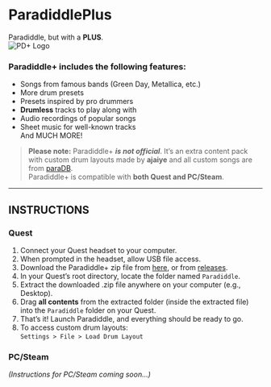 # ParadiddlePlus  
Paradiddle, but with a **PLUS**.  
![PD+ Logo](https://github.com/user-attachments/assets/1244a2df-966d-4f7b-bcae-89548ffe0364)

### **Paradiddle+** includes the following features:
- Songs from famous bands (Green Day, Metallica, etc.)
- More drum presets
- Presets inspired by pro drummers
- **Drumless** tracks to play along with
- Audio recordings of popular songs
- Sheet music for well-known tracks  
And MUCH MORE!

> **Please note:** Paradiddle+ ***is not official***. It’s an extra content pack with custom drum layouts made by **ajaiye** and all custom songs are from [paraDB](https://paradb.net/).  
> Paradiddle+ is compatible with **both Quest and PC/Steam**.


---

## INSTRUCTIONS

### **Quest**
1. Connect your Quest headset to your computer.
2. When prompted in the headset, allow USB file access.
3. Download the Paradiddle+ zip file from [here](https://drive.google.com/drive/folders/1npFrpSFSxEphjDxDJiFV56PyOlZuTgZ3?usp=sharing), or from [releases](https://github.com/ajxiye/ParadiddlePlus/releases/download/v0.1/paradiddleplus-v0.1-beta.zip).
5. In your Quest’s root directory, locate the folder named `Paradiddle`.
6. Extract the downloaded .zip file anywhere on your computer (e.g., Desktop).
7. Drag **all contents** from the extracted folder (inside the extracted file) into the `Paradiddle` folder on your Quest.
8. That’s it! Launch Paradiddle, and everything should be ready to go.
9. To access custom drum layouts:  
   `Settings > File > Load Drum Layout`

### **PC/Steam**
*(Instructions for PC/Steam coming soon...)*
